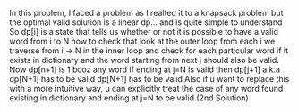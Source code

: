 In this problem, I faced a problem as I realted it to a knapsack problem but the optimal valid solution is a linear dp... and is quite simple to understand
So dp[i] is a state that tells  us whether or  not it is possible to have a valid word from i to N
how to check that look at the outer loop from each i we traverse from i -> N in the inner loop and check for each particular word if it exists in dictionary and the word starting from next j should also be valid.
Now dp[n+1] is 1 bcoz any word if ending at j=N is valid then dp[j+1] a.k.a dp[N+1] has to be valid dp[N+1] has to be valid
Also if u want to replace this with a more intuitive way, u can explicitly treat the case of any word found existing in  dictionary and ending at j=N to be valid.(2nd Solution)